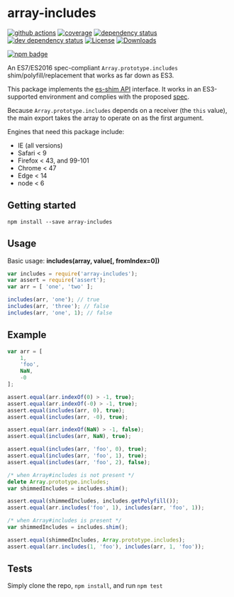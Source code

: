 # array-includes

[![github actions](https://img.shields.io/endpoint?url=https://github-actions-badge-u3jn4tfpocch.runkit.sh/es-shims/array-includes)](https://github.com/es-shims/array-includes/actions) [![coverage](https://codecov.io/gh/es-shims/array-includes/branch/main/graphs/badge.svg)](https://app.codecov.io/gh/es-shims/array-includes/) [![dependency status](https://david-dm.org/es-shims/array-includes.svg)](https://david-dm.org/es-shims/array-includes) [![dev dependency status](https://david-dm.org/es-shims/array-includes/dev-status.svg)](https://david-dm.org/es-shims/array-includes#info=devDependencies) [![License](https://img.shields.io/npm/l/array-includes.svg)](LICENSE/) [![Downloads](https://img.shields.io/npm/dm/array-includes.svg)](https://npm-stat.com/charts.html?package=array-includes)

[![npm badge](https://nodei.co/npm/array-includes.png?downloads=true\&stars=true)](https://npmjs.org/package/array-includes)

An ES7/ES2016 spec-compliant `Array.prototype.includes` shim/polyfill/replacement that works as far down as ES3.

This package implements the [es-shim API](https://github.com/es-shims/api) interface. It works in an ES3-supported environment and complies with the proposed [spec](https://262.ecma-international.org/6.0/).

Because `Array.prototype.includes` depends on a receiver (the `this` value), the main export takes the array to operate on as the first argument.

Engines that need this package include:

* IE (all versions)
* Safari < 9
* Firefox < 43, and 99-101
* Chrome < 47
* Edge < 14
* node < 6

## Getting started

```
npm install --save array-includes
```

## Usage

Basic usage: **includes(array, value\[, fromIndex=0])**

```js
var includes = require('array-includes');
var assert = require('assert');
var arr = [ 'one', 'two' ];

includes(arr, 'one'); // true
includes(arr, 'three'); // false
includes(arr, 'one', 1); // false
```

## Example

```js
var arr = [
	1,
	'foo',
	NaN,
	-0
];

assert.equal(arr.indexOf(0) > -1, true);
assert.equal(arr.indexOf(-0) > -1, true);
assert.equal(includes(arr, 0), true);
assert.equal(includes(arr, -0), true);

assert.equal(arr.indexOf(NaN) > -1, false);
assert.equal(includes(arr, NaN), true);

assert.equal(includes(arr, 'foo', 0), true);
assert.equal(includes(arr, 'foo', 1), true);
assert.equal(includes(arr, 'foo', 2), false);
```

```js
/* when Array#includes is not present */
delete Array.prototype.includes;
var shimmedIncludes = includes.shim();

assert.equal(shimmedIncludes, includes.getPolyfill());
assert.equal(arr.includes('foo', 1), includes(arr, 'foo', 1));
```

```js
/* when Array#includes is present */
var shimmedIncludes = includes.shim();

assert.equal(shimmedIncludes, Array.prototype.includes);
assert.equal(arr.includes(1, 'foo'), includes(arr, 1, 'foo'));
```

## Tests

Simply clone the repo, `npm install`, and run `npm test`
